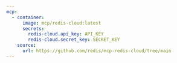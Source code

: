 ```yaml
---
mcp:
  - container:
      image: mcp/redis-cloud:latest
      secrets:
        redis-cloud.api_key: API_KEY
        redis-cloud.secret_key: SECRET_KEY
    source:
      url: https://github.com/redis/mcp-redis-cloud/tree/main
---
```

